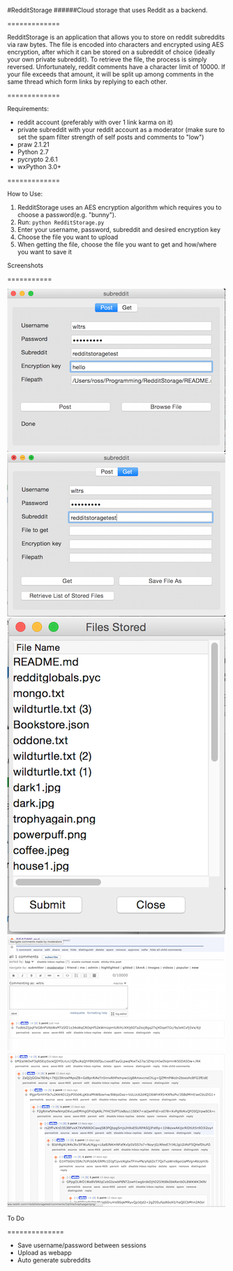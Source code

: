 #RedditStorage
######Cloud storage that uses Reddit as a backend. 

=============

RedditStorage is an application that allows you to store on reddit subreddits via raw bytes. The file is encoded into characters and encrypted using AES encryption, after which it can be stored on a subreddit of choice (ideally your own private subreddit). To retrieve the file, the process is simply reversed. Unfortunately, reddit comments have a character limit of 10000. If your file exceeds that amount, it will be split up among comments in the same thread which form links by replying to each other. 

=============

Requirements:
* reddit account (preferably with over 1 link karma on it)
* private subreddit with your reddit account as a moderator (make sure to set the spam filter strength of self posts and comments to "low")
* praw 2.1.21
* Python 2.7
* pycrypto 2.6.1
* wxPython 3.0+

=============

How to Use:

1. RedditStorage uses an AES encryption algorithm which requires you to choose a password(e.g. "bunny").
2. Run: `python RedditStorage.py`
3. Enter your username, password, subreddit and desired encryption key
4. Choose the file you want to upload
5. When getting the file, choose the file you want to get and how/where you want to save it


Screenshots


===========

![ss1](screenshot1.png "Post")
![ss2](screenshot2.png "Get")
![ss3](screenshot3.png "See which files are uploaded")
![ss4](screenshot4.png "README.md uploaded")
![ss5](screenshot5.png "Big file made up of linked comments")


To Do

==============

* Save username/password between sessions
* Upload as webapp
* Auto generate subreddits
